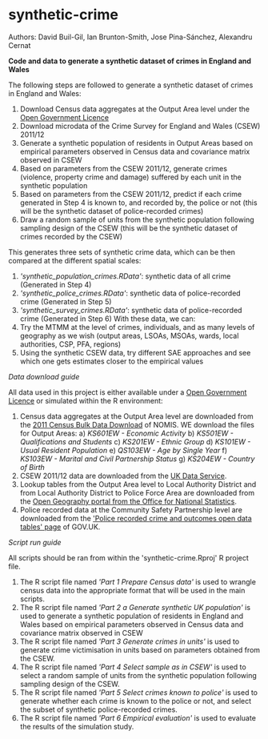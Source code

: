 # synthetic-crime

Authors: David Buil-Gil, Ian Brunton-Smith, Jose Pina-Sánchez, Alexandru Cernat

**Code and data to generate a synthetic dataset of crimes in England and Wales**

The following steps are followed to generate a synthetic dataset of crimes in England and Wales:

1.	Download Census data aggregates at the Output Area level under the [Open Government Licence](http://www.nationalarchives.gov.uk/doc/open-government-licence/version/3/)
2.  Download microdata of the Crime Survey for England and Wales (CSEW) 2011/12
3.	Generate a synthetic population of residents in Output Areas based on empirical parameters observed in Census data and covariance matrix observed in CSEW
4.	Based on parameters from the CSEW 2011/12, generate crimes (violence, property crime and damage) suffered by each unit in the synthetic population
5.	Based on parameters from the CSEW 2011/12, predict if each crime generated in Step 4 is known to, and recorded by, the police or not (this will be the synthetic dataset of police-recorded crimes)
6.	Draw a random sample of units from the synthetic population following sampling design of the CSEW (this will be the synthetic dataset of crimes recorded by the CSEW)

This generates three sets of synthetic crime data, which can be then compared at the different spatial scales:

1.	*'synthetic_population_crimes.RData'*: synthetic data of all crime (Generated in Step 4)
2.	*'synthetic_police_crimes.RData'*: synthetic data of police-recorded crime (Generated in Step 5)
3.	*'synthetic_survey_crimes.RData'*: synthetic data of police-recorded crime (Generated in Step 6)
With these data, we can:
1.	Try the MTMM at the level of crimes, individuals, and as many levels of geography as we wish (output areas, LSOAs, MSOAs, wards, local authorities, CSP, PFA, regions)
2.	Using the synthetic CSEW data, try different SAE approaches and see which one gets estimates closer to the empirical values

_Data download guide_

All data used in this project is either available under a [Open Government Licence](http://www.nationalarchives.gov.uk/doc/open-government-licence/version/3/) or simulated within the R environment:

1.  Census data aggregates at the Output Area level are downloaded from the [2011 Census Bulk Data Download](https://www.nomisweb.co.uk/census/2011/bulk/r2_2) of NOMIS. WE download the files for Output Areas:
a) *KS601EW - Economic Activity*
b) *KS501EW - Qualifications and Students*
c) *KS201EW - Ethnic Group*
d) *KS101EW - Usual Resident Population*
e) *QS103EW	- Age by Single Year*
f) *KS103EW	- Marital and Civil Partnership Status*
g) *KS204EW	- Country of Birth*
2.  CSEW 2011/12 data are downloaded from the [UK Data Service](https://beta.ukdataservice.ac.uk/datacatalogue/studies/study?id=7252).
3.  Lookup tables from the Output Area level to Local Authority District and from Local Authority District to Police Force Area are downloaded from the [Open Geography portal from the Office for National Statistics](https://geoportal.statistics.gov.uk/).
4.  Police recorded data at the Community Safety Partnership level are downloaded from the ['Police recorded crime and outcomes open data tables' page](https://www.gov.uk/government/statistics/police-recorded-crime-open-data-tables) of GOV.UK.

_Script run guide_

All scripts should be ran from within the 'synthetic-crime.Rproj' R project file.

1.  The R script file named *'Part 1 Prepare Census data'* is used to wrangle census data into the appropriate format that will be used in the main scripts.
2.  The R script file named *'Part 2 a Generate synthetic UK population'* is used to generate a synthetic population of residents in England and Wales based on empirical parameters observed in Census data and covariance matrix observed in CSEW
3.  The R script file named *'Part 3 Generate crimes in units'* is used to generate crime victimisation in units based on parameters obtained from the CSEW.  
4.  The R script file named *'Part 4 Select sample as in CSEW'* is used to select a random sample of units from the synthetic population following sampling design of the CSEW.
5.  The R script file named *'Part 5 Select crimes known to police'* is used to generate whether each crime is known to the police or not, and select the subset of synthetic police-recorded crimes.
6.  The R script file named *'Part 6 Empirical evaluation'* is used to evaluate the results of the simulation study.
